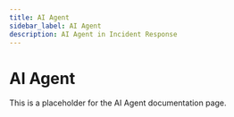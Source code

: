 ```yaml
---
title: AI Agent
sidebar_label: AI Agent
description: AI Agent in Incident Response
---
```


# AI Agent

This is a placeholder for the AI Agent documentation page.